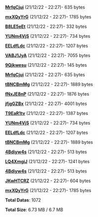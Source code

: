 [**MrfqCjui**](/data/MrfqCjui.txt) (21/12/22 - 22:27)- 635 bytes

[**mxXQyYrG**](/data/mxXQyYrG.txt) (21/12/22 - 22:27)- 1785 bytes

[**B8LE5eEt**](/data/B8LE5eEt.txt) (21/12/22 - 22:27)- 332 bytes

[**YUNm4VjS**](/data/YUNm4VjS.txt) (21/12/22 - 22:27)- 734 bytes

[**EELdfLdc**](/data/EELdfLdc.txt) (21/12/22 - 22:27)- 1207 bytes

[**VABJ1JyA**](/data/VABJ1JyA.txt) (21/12/22 - 22:27)- 7055 bytes

[**9Qjkwesu**](/data/9Qjkwesu.txt) (21/12/22 - 22:27)- 145 bytes

[**MrfqCjui**](/data/MrfqCjui.txt) (21/12/22 - 22:27)- 635 bytes

[**tBNCBmMg**](/data/tBNCBmMg.txt) (21/12/22 - 22:27)- 1889 bytes

[**fNxJE8nP**](/data/fNxJE8nP.txt) (21/12/22 - 22:27)- 1876 bytes

[**jfjgGZBx**](/data/jfjgGZBx.txt) (21/12/22 - 22:27)- 4001 bytes

[**T9EaR1tv**](/data/T9EaR1tv.txt) (21/12/22 - 22:27)- 1387 bytes

[**YUNm4VjS**](/data/YUNm4VjS.txt) (21/12/22 - 22:27)- 734 bytes

[**EELdfLdc**](/data/EELdfLdc.txt) (21/12/22 - 22:27)- 1207 bytes

[**tBNCBmMg**](/data/tBNCBmMg.txt) (21/12/22 - 22:27)- 1889 bytes

[**4Bdiyw4s**](/data/4Bdiyw4s.txt) (21/12/22 - 22:27)- 513 bytes

[**LQ4XmgiJ**](/data/LQ4XmgiJ.txt) (21/12/22 - 22:27)- 1241 bytes

[**4Bdiyw4s**](/data/4Bdiyw4s.txt) (21/12/22 - 22:27)- 513 bytes

[**JKwHTCRZ**](/data/JKwHTCRZ.txt) (21/12/22 - 22:27)- 604 bytes

[**mxXQyYrG**](/data/mxXQyYrG.txt) (21/12/22 - 22:27)- 1785 bytes

**Total Datas**: 1072

**Total Size**: 6.73 MB / 6.7 MB